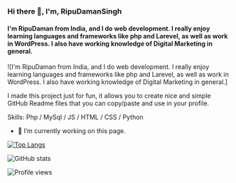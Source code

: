 ### Hi there 👋, I'm, RipuDamanSingh
#### I'm RipuDaman from India, and I do web development. I really enjoy learning languages and frameworks like php and Larevel, as well as work in WordPress. I also have working knowledge of Digital Marketing in general.
![I'm RipuDaman from India, and I do web development. I really enjoy learning languages and frameworks like php and Larevel, as well as work in WordPress. I also have working knowledge of Digital Marketing in general.]

I made this project just for fun, it allows you to create nice and simple GitHub Readme files that you can copy/paste and use in your profile.

Skills: Php / MySql / JS / HTML / CSS / Python

- 🔭 I’m currently working on this page. 


[![Top Langs](https://github-readme-stats.vercel.app/api/top-langs/?username=Ripu110)](https://github.com/anuraghazra/github-readme-stats)

![GitHub stats](https://github-readme-stats.vercel.app/api?username=Ripu110&show_icons=true&count_private=true)  

![Profile views](https://gpvc.arturio.dev/Ripu110)  
